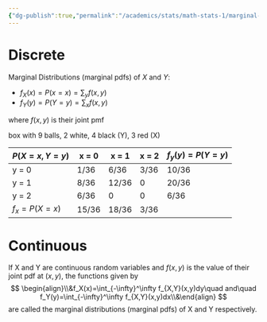 ```yaml
---
{"dg-publish":true,"permalink":"/academics/stats/math-stats-1/marginal-distributions/","created":"2024-10-22T16:04:21.436-04:00","updated":"2025-07-07T18:02:31.379-04:00"}
---
```


# Discrete
Marginal Distributions (marginal pdfs) of $X$ and $Y$:
- $f_{X}(x)=P(x=x)=\sum _yf(x,y)$
- $f_{Y}(y)=P(Y=y)=\sum_{x}f(x,y)$

where $f(x,y)$ is their joint pmf 



box with 9 balls, 2 white, 4 black (Y), 3 red (X)

| $P(X=x,Y=y)$   | x = 0 | x = 1 | x = 2 | $f_{y}(y)=P(Y=y)$ |
| -------------- | ----- | ----- | ----- | ----------------- |
| y = 0          | 1/36  | 6/36  | 3/36  | 10/36             |
| y = 1          | 8/36  | 12/36 | 0     | 20/36             |
| y = 2          | 6/36  | 0     | 0     | 6/36              |
| $f_{x}=P(X=x)$ | 15/36 | 18/36 | 3/36  |                   |
# Continuous
If X and Y are continuous random variables and $f(x,y)$ is the value of their joint pdf at $(x,y)$, the functions given by
$$
\begin{align}\\&f_X(x)=\int_{-\infty}^\infty f_{X,Y}(x,y)dy\quad and\quad f_Y(y)=\int_{-\infty}^\infty f_{X,Y}(x,y)dx\\&\end{align}
$$
are called the marginal distributions (marginal pdfs) of X and Y respectively.
